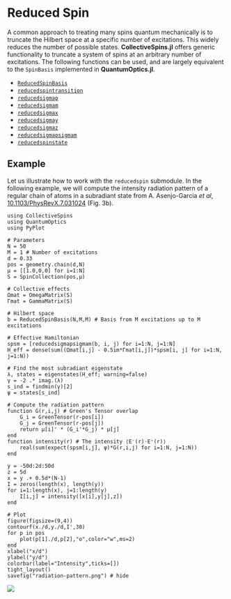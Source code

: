 # Reduced Spin

A common approach to treating many spins quantum mechanically is to truncate the Hilbert space at a specific number of excitations. This widely reduces the number of possible states. **CollectiveSpins.jl** offers generic functionality to truncate a system of spins at an arbitrary number of excitations. The following functions can be used, and are largely equivalent to the `SpinBasis` implemented in **QuantumOptics.jl**.


* [`ReducedSpinBasis`](@ref)
* [`reducedspintransition`](@ref)
* [`reducedsigmap`](@ref)
* [`reducedsigmam`](@ref)
* [`reducedsigmax`](@ref)
* [`reducedsigmay`](@ref)
* [`reducedsigmaz`](@ref)
* [`reducedsigmapsigmam`](@ref)
* [`reducedspinstate`](@ref)


## Example

Let us illustrate how to work with the `reducedspin` submodule. In the following example, we will compute the intensity radiation pattern of a regular chain of atoms in a subradiant state from A. Asenjo-Garcia *et al*, [10.1103/PhysRevX.7.031024](https://doi.org/10.1103/PhysRevX.7.031024) (Fig. 3b).

```@example
using CollectiveSpins
using QuantumOptics
using PyPlot

# Parameters
N = 50
M = 1 # Number of excitations
d = 0.33
pos = geometry.chain(d,N)
μ = [[1.0,0,0] for i=1:N]
S = SpinCollection(pos,μ)

# Collective effects
Ωmat = OmegaMatrix(S)
Γmat = GammaMatrix(S)

# Hilbert space
b = ReducedSpinBasis(N,M,M) # Basis from M excitations up to M excitations

# Effective Hamiltonian
spsm = [reducedsigmapsigmam(b, i, j) for i=1:N, j=1:N]
H_eff = dense(sum((Ωmat[i,j] - 0.5im*Γmat[i,j])*spsm[i, j] for i=1:N, j=1:N))

# Find the most subradiant eigenstate
λ, states = eigenstates(H_eff; warning=false)
γ = -2 .* imag.(λ)
s_ind = findmin(γ)[2]
ψ = states[s_ind]

# Compute the radiation pattern
function G(r,i,j) # Green's Tensor overlap
    G_i = GreenTensor(r-pos[i])
    G_j = GreenTensor(r-pos[j])
    return μ[i]' * (G_i'*G_j) * μ[j]
end
function intensity(r) # The intensity ⟨E⁻(r)⋅E⁺(r)⟩
    real(sum(expect(spsm[i,j], ψ)*G(r,i,j) for i=1:N, j=1:N))
end

y = -50d:2d:50d
z = 5d
x = y .+ 0.5d*(N-1)
I = zeros(length(x), length(y))
for i=1:length(x), j=1:length(y)
    I[i,j] = intensity([x[i],y[j],z])
end

# Plot
figure(figsize=(9,4))
contourf(x./d,y./d,I',30)
for p in pos
    plot(p[1]./d,p[2],"o",color="w",ms=2)
end
xlabel("x/d")
ylabel("y/d")
colorbar(label="Intensity",ticks=[])
tight_layout()
savefig("radiation-pattern.png") # hide
```

![](radiation-pattern.png)
